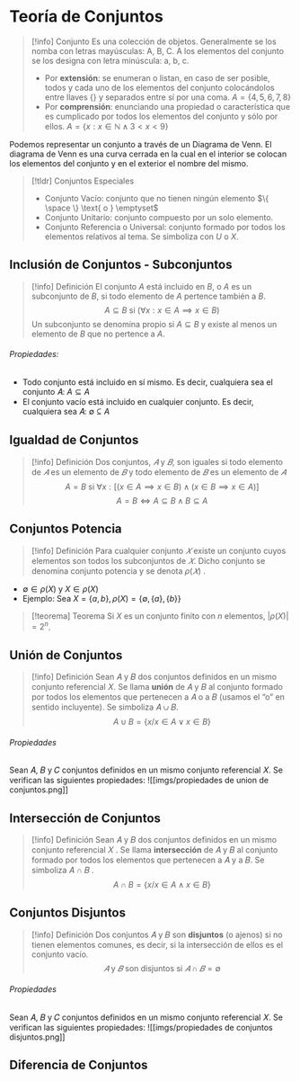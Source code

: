 # Teoría de Conjuntos
> [!info] Conjunto
> Es una colección de objetos. Generalmente se los nomba con letras mayúsculas: A, B, C. A los elementos del conjunto se los designa con letra minúscula: a, b, c.
> - Por **extensión**: se enumeran o listan, en caso de ser posible, todos y cada uno de los elementos del conjunto colocándolos entre llaves $\{\}$ y separados entre sí por una coma. $A = \{4, 5, 6, 7, 8\}$
> - Por **comprensión**: enunciando una propiedad o característica que es cumplicado por todos los elementos del conjunto y sólo por ellos. $A =\{x: x \in \mathbb{N} \wedge 3 < x < 9\}$

Podemos representar un conjunto a través de un Diagrama de Venn. El diagrama de Venn es una curva cerrada en la cual en el interior se colocan los elementos del conjunto y en el exterior el nombre del mismo.

> [!tldr] Conjuntos Especiales
> - Conjunto Vacío: conjunto que no tienen ningún elemento $\{ \space \} \text{ o } \emptyset$
> - Conjunto Unitario: conjunto compuesto por un solo elemento.
> - Conjunto Referencia o Universal: conjunto formado por todos los elementos relativos al tema. Se simboliza con $U$ o $X$.

## Inclusión de Conjuntos - Subconjuntos
> [!info] Definición
> El conjunto $A$ está incluido en $B$, o $A$ es un subconjunto de $B$, si todo elemento de $A$ pertence también a $B$.
> $$A \subseteq B \text{ si } (\forall x:x \in A \implies x \in B )$$ 
> Un subconjunto se denomina propio si $A \subseteq B$ y existe al menos un elemento de $B$ que no pertence a $A$.

###### Propiedades:
- Todo conjunto está incluido en sí mismo. Es decir, cualquiera sea el conjunto 𝐴: $A \subseteq A$
- El conjunto vacío está incluido en cualquier conjunto. Es decir, cualquiera sea 𝐴: $\emptyset \subseteq A$
## Igualdad de Conjuntos
> [!info] Definición
> Dos conjuntos, $𝐴$ y $𝐵$, son iguales si todo elemento de $𝐴$ es un elemento de $𝐵$ y todo elemento de $𝐵$ es un elemento de $𝐴$
> $$A = B \text{ si } \forall x:[( x\in A \implies x \in B ) \wedge ( x\in B \implies x \in A )]$$
> $$A=B \Longleftrightarrow A \subseteq B \wedge B \subseteq A$$

## Conjuntos Potencia
> [!info] Definición
> Para cualquier conjunto $𝑋$ existe un conjunto cuyos elementos son todos los subconjuntos de $𝑋$. Dicho conjunto se denomina conjunto potencia y se denota $\rho(𝑋)$ .

- $\emptyset \in \rho(X) \text{ y } X \in \rho(X)$
- Ejemplo: Sea $X = \{a, b\}, \rho(X) = \{ \emptyset, \{ a\}, \{ b \} \}$
> [!teorema] Teorema
> Si $X$ es un conjunto finito con $n$ elementos, $|\rho(X)| = 2^n$. 

## Unión de Conjuntos
> [!info] Definición
> Sean 𝐴 y 𝐵 dos conjuntos definidos en un mismo conjunto referencial 𝑋. Se llama **unión** de 𝐴 y 𝐵 al conjunto formado por todos los elementos que pertenecen a 𝐴 o a 𝐵 (usamos el “o” en sentido incluyente). Se simboliza 𝐴 ∪ 𝐵.
> $$A \cup B = \{ x / x \in A \vee x \in B \}$$

###### Propiedades
Sean 𝐴, 𝐵 y 𝐶 conjuntos definidos en un mismo conjunto referencial 𝑋. Se verifican las siguientes propiedades: 
![[imgs/propiedades de union de conjuntos.png]]
## Intersección de Conjuntos
> [!info] Definición
> Sean 𝐴 y 𝐵 dos conjuntos definidos en un mismo conjunto referencial 𝑋 . Se llama **intersección** de 𝐴 y 𝐵 al conjunto formado por todos los elementos que pertenecen a 𝐴 y a 𝐵. Se simboliza 𝐴 ∩ 𝐵 .
> $$A \cap B = \{ x / x \in A \wedge x \in B \}$$

## Conjuntos Disjuntos
> [!info] Definición
> Dos conjuntos 𝐴 y 𝐵 son **disjuntos** (o ajenos) si no tienen elementos comunes, es decir, si la intersección de ellos es el conjunto vacío.
> $$𝐴 \text{ y } 𝐵 \text{ son disjuntos si } 𝐴 ∩ 𝐵 = ∅$$

###### Propiedades
Sean 𝐴, 𝐵 y 𝐶 conjuntos definidos en un mismo conjunto referencial 𝑋. Se verifican las siguientes propiedades:
![[imgs/propiedades de conjuntos disjuntos.png]]

## Diferencia de Conjuntos

